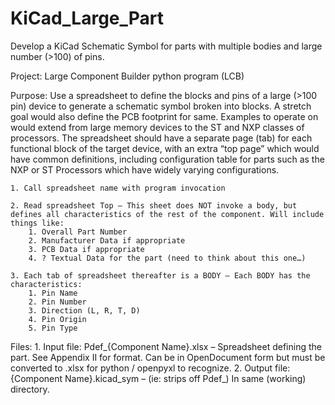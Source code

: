 # KiCad_Large_Part
Develop a KiCad Schematic Symbol for parts with multiple bodies and large number (>100) of pins.

Project: Large Component Builder python program (LCB)

Purpose: Use a spreadsheet to define the blocks and pins of a large (>100 pin) device to generate a schematic symbol broken into blocks. A stretch goal would also define the PCB footprint for same. Examples to operate on would extend from large memory devices to the ST and NXP classes of processors. The spreadsheet should have a separate page (tab) for each functional block of the target device, with an extra “top page” which would have common definitions, including configuration table for parts such as the NXP or ST Processors which have widely varying configurations.

    1. Call spreadsheet name with program invocation
       
    2. Read spreadsheet Top – This sheet does NOT invoke a body, but defines all characteristics of the rest of the component. Will include things like:
        1. Overall Part Number
        2. Manufacturer Data if appropriate
        3. PCB Data if appropriate
        4. ? Textual Data for the part (need to think about this one…)
           
    3. Each tab of spreadsheet thereafter is a BODY – Each BODY has the characteristics:
        1. Pin Name
        2. Pin Number
        3. Direction (L, R, T, D)
        4. Pin Origin 
        5. Pin Type

Files: 
    1. Input file: Pdef_{Component Name}.xlsx – Spreadsheet defining the part.  See Appendix II for format. Can be in OpenDocument form but must be converted to .xlsx for python / openpyxl to recognize.
    2. Output file: {Component Name}.kicad_sym – (ie: strips off Pdef_)  In same (working) directory.

